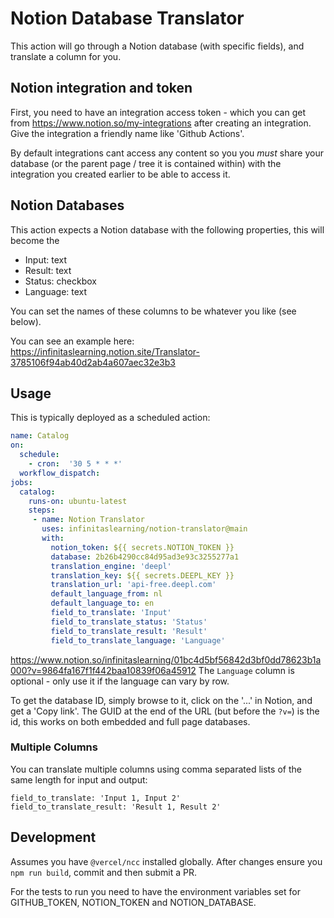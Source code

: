 # Notion Database Translator

This action will go through a Notion database (with specific fields), and translate a column for you.

## Notion integration and token

First, you need to have an integration access token - which you can get from https://www.notion.so/my-integrations after creating an integration.  Give the integration a friendly name like 'Github Actions'.

By default integrations cant access any content so you you *must* share your database (or the parent page / tree it is contained within) with the integration you created earlier to be able to access it.

## Notion Databases

This action expects a Notion database with the following properties, this will become the 

  - Input: text
  - Result: text
  - Status: checkbox
  - Language: text  

You can set the names of these columns to be whatever you like (see below).

You can see an example here: https://infinitaslearning.notion.site/Translator-3785106f94ab40d2ab4a607aec32e3b3

## Usage

This is typically deployed as a scheduled action:

```yaml
name: Catalog
on:
  schedule:
    - cron:  '30 5 * * *'
  workflow_dispatch:
jobs:
  catalog:
    runs-on: ubuntu-latest
    steps:
     - name: Notion Translator  
       uses: infinitaslearning/notion-translator@main        
       with:          
         notion_token: ${{ secrets.NOTION_TOKEN }}
         database: 2b26b4290cc84d95ad3e93c3255277a1    
         translation_engine: 'deepl'
         translation_key: ${{ secrets.DEEPL_KEY }}
         translation_url: 'api-free.deepl.com'
         default_language_from: nl
         default_language_to: en
         field_to_translate: 'Input'
         field_to_translate_status: 'Status'
         field_to_translate_result: 'Result'
         field_to_translate_language: 'Language'

```
https://www.notion.so/infinitaslearning/01bc4d5bf56842d3bf0dd78623b1a000?v=9864fa167f1f442baa10839f06a45912
The `Language` column is optional - only use it if the language can vary by row.

To get the database ID, simply browse to it, click on the '...' in Notion, and get a 'Copy link'.  The GUID at the end of the URL (but before the `?v=`) is the id, this works on both embedded and full page databases.

### Multiple Columns

You can translate multiple columns using comma separated lists of the same length for input and output:

```
field_to_translate: 'Input 1, Input 2'
field_to_translate_result: 'Result 1, Result 2'
```

## Development

Assumes you have `@vercel/ncc` installed globally.
After changes ensure you `npm run build`, commit and then submit a PR.

For the tests to run you need to have the environment variables set for GITHUB_TOKEN, NOTION_TOKEN and NOTION_DATABASE.
